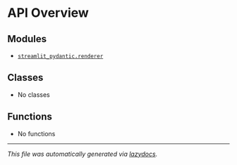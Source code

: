 <!-- markdownlint-disable -->

# API Overview

## Modules

- [`streamlit_pydantic.renderer`](./streamlit_pydantic.renderer.md#module-streamlit_pydanticrenderer)

## Classes

- No classes

## Functions

- No functions


---

_This file was automatically generated via [lazydocs](https://github.com/ml-tooling/lazydocs)._

